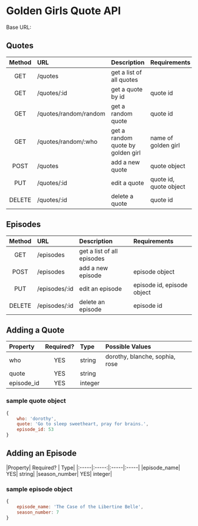 # Golden Girls Quote API


Base URL:
<comingsoon>


## Quotes
|Method| URL | Description| Requirements|
|:-----:|:-----|:-----|:-----|
|GET| /quotes| get a list of all quotes|
|GET| /quotes/:id| get a quote by id| quote id|
|GET| /quotes/random/random| get a random quote| quote id|
|GET| /quotes/random/:who| get a random quote by golden girl| name of golden girl|
|POST| /quotes| add a new quote | quote object|
|PUT| /quotes/:id| edit a quote | quote id, quote object|
|DELETE| /quotes/:id| delete a quote | quote id|

## Episodes
|Method| URL | Description| Requirements|
|:-----:|:-----|:-----|:-----|
|GET| /episodes| get a list of all episodes|
|POST| /episodes| add a new episode | episode object|
|PUT| /episodes/:id| edit an episode | episode id, episode object|
|DELETE| /episodes/:id| delete an episode | episode id|


## Adding a Quote

|Property| Required? | Type| Possible Values|
|:-----|:-----:|:-----|:-----|
|who| YES| string|dorothy, blanche, sophia, rose|
|quote| YES| string| 
|episode_id| YES| integer| 


### sample quote object
```javascript
{
    who: 'dorothy',
    quote: 'Go to sleep sweetheart, pray for brains.',
    episode_id: 53
}
```

## Adding an Episode

|Property| Required? | Type|
|:-----|:-----:|:-----|:-----|
|episode_name| YES| string|
|season_number| YES| integer| 


### sample episode object
```javascript
{
    episode_name: 'The Case of the Libertine Belle',
    season_number: 7
}
```